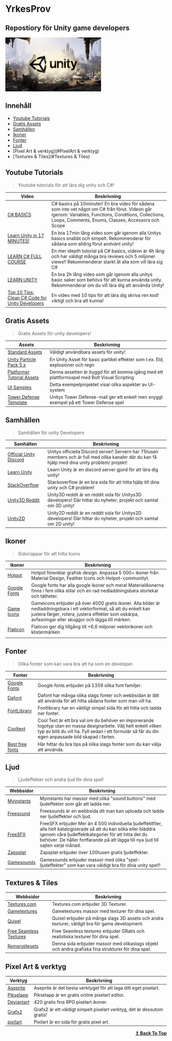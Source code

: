 # YrkesProv
## Repostiory för Unity game developers

![Repository Banner](HeaderImage.jfif)

## Innehåll

- [Youtube Tutorials](#Youtube-tutorials)
- [Gratis Assets](#Gratis-assets)
- [Samhällen](#Samhällen)
- [Ikoner](#Ikoner)
- [Fonter](#Fonter)
- [Ljud](#Ljud)
- [Pixel Art & verktyg](#PixelArt & verktyg)
- [Textures & Tiles](#Textures & Tiles)


## Youtube Tutorials

>Youtube tutorials för att lära dig unity och C#!


| Video  | Beskrivning |
| ------------- | ------------- |
| [C# BASICS](https://youtu.be/IFayQioG71A) | C# basics på 10minuter! En bra video för sådana som inte vet något om C# från förut. Videon går igenom: Variables, Functions, Conditions, Collections, Loops, Comments, Enums, Classes, Accessors och Scope |
| [Learn Unity in 17 MINUTES!](https://youtu.be/E6A4WvsDeLE) |En bra 17min lång video som går igenom alla Unitys basics snabbt och simpelt. Rekommenderar för sådana som alldrig förut andvänt unity!
| [LEARN C# FULL COURSE](https://youtu.be/GhQdlIFylQ8)  | En mer idepth tutorial på C# basics, videon är 4h lång och har väldigt många bra reviews och 5 miljoner views!! Rekommenderar starkt åt alla som vill lära sig C#  |
| [LEARN UNITY](https://youtu.be/pwZpJzpE2lQ) |En bra 2h lång video som går igenom alla unitys basic saker som behövs för att kunna använda unity. Rekommenderar om du vill lära dig att använda Unity!
| [Top 10 Tips: Clean C# Code for Unity Developers](https://youtu.be/MBTtsVWcieE) |En video med 10 tips för att lära dig skriva ren kod! viktigt och bra att kunna!

## Gratis Assets

>Gratis Assets för unity developers!

| Assets  | Beskrivning |
| ------------- | ------------- |
|[Standard Assets](https://assetstore.unity.com/packages/essentials/asset-packs/standard-assets-for-unity-2018-4-32351#description) | Väldigt användbara assets för unity!
|[Unity Particle Pack 5.x](https://assetstore.unity.com/packages/essentials/asset-packs/unity-particle-pack-5-x-73777)| En Unity Asset för basic partikel effekter som t.ex. Eld, explosioner och regn
|[Platformer Tutorial Assets](https://assetstore.unity.com/packages/essentials/tutorial-projects/bolt-kit-platformer-tutorial-assets-168067)|Denna assetten är byggd för att komma igång med ett plattformsspel med Bolt Visual Scripting
|[UI Samples](https://assetstore.unity.com/packages/essentials/ui-samples-25468)| Detta exempelprojektet visar olika aspekter av UI-system
|[Tower Defense Template](https://assetstore.unity.com/packages/essentials/tutorial-projects/tower-defense-template-107692)|Unitys Tower Defense-mall ger ett enkelt men snyggt exempel på ett Tower Defense spel


## Samhällen
>Samhällen för unity Developers

| Samhällen  | Beskrivning |
| ------------- | ------------- |
|[Official Unity Discord](https://discord.com/invite/unity)| Unitys officiella Discord server! Servern har 75tusen members och är full med olika kanaler där du kan få hjälp med dina unity problem/ projekt!
|[Learn Unity](https://discord.com/invite/zryvRDtWCe)| Learn Unity är en discord server gjord för att lära dig unity!
|[StackOverflow](https://stackoverflow.com/)| Stackoverflow är en bra sida för att hitta hjälp till dina unity och C# problem!
|[Unity3D Reddit](https://www.reddit.com/r/Unity3D/)|Unity3D reddit är en reddit sida för Unitys3D developers! Där hittar du nyheter, projekt och samtal om 3D unity!
|[Unity2D](https://www.reddit.com/r/Unity2D/)|Unity2D reddit är en reddit sida för Unitys2D developers! Där hittar du nyheter, projekt och samtal om 2D unity!


## Ikoner
>Sidor/appar för att hitta Icons

| Ikoner  | Beskrivning |
| ------------- | ------------- |
|[Hotpot](https://hotpot.ai/free-icons)| Hotpot förenklar grafisk design. Anpassa 5 000+ ikoner från Material Design, Feather Icons och Hotpot-communityt.
|[Google Fonts](https://fonts.google.com/icons?selected=Material+Icons)|Google fonts har alla google ikoner och mera! Materialikonerna finns i fem olika stilar och en rad nedladdningsbara storlekar och tätheter.
|[Game Icons](https://game-icons.net/)| Gameicons erbjuder på över 4000 gratis ikoner. Alla bilder är nedladdningsbara i ett vektorformat, så att du enkelt kan justera färger, rotera, justera effekter som oskärpa, avfasningar eller skuggor och lägga till märken.
|[Flaticon](https://www.flaticon.com/)| Flaticon ger dig tillgång till +6,6 miljoner vektorikoner och klistermärken
|[]()|


## Fonter
>Olika fonter som kan vara bra att ha som en developer.

| Fonter  | Beskrivning |
| ------------- | ------------- |
|[Google Fonts](https://fonts.google.com/)| Google fonts erbjuder på 1359 olika font familjer.
|[Dafont](https://www.dafont.com/mtheme.php?id=8)| Dafont har många olika slags fonter och webbsidan är lätt att använda för att hitta sådana fonter som man vill ha.
|[FontLibrary](https://fontlibrary.org/)| Fontlibrary har en väldigt simpel sida för att hitta och ladda ner fonter.
|[Cooltext](https://cooltext.com/)| Cool Text är ett bra val om du behöver en imponerande logotyp utan en massa designarbete. Välj helt enkelt vilken typ av bild du vill ha. Fyll sedan i ett formulär så får du din egen anpassade bild skapad i farten. 
|[Best free fonts](https://muffingroup.com/blog/best-free-fonts/)| Här hittar du bra tips på olika slags fonter som du kan välja att använda.


## Ljud
>Ljudeffekter och andra ljud för dina spel!

| Webbsidor  | Beskrivning |
| ------------- | ------------- |
|[Myinstants](https://www.myinstants.com/instant/windows-error-noise-6671/)| Myinstants har massor med olika "sound buttons" med ljudeffekter som går att ladda ner.
|[Freesound](https://freesound.org/)|Freesounds är en webbsida dit man kan uploada och ladda ner ljudeffekter och ljud. 
|[FreeSFX](https://www.freesfx.co.uk/)|FreeSFX erbjuder Mer än 4 500 individuella ljudeffektfiler, alla helt katalogiserade så att du kan söka eller bläddra igenom våra ljudeffektkategorier för att hitta det du behöver. De håller fortfarande på att lägga till nya ljud till sajten varje månad.
|[Zapsplat](https://www.zapsplat.com/)| Zapsplat erbjuder över 100tusen gratis ljudeffekter.
|[Gamesounds](https://gamesounds.xyz/)| Gamesounds erbjuder massor med olika "spel-ljudeffekter" som kan vara väldigt bra för dina unity spel!!

## Textures & Tiles
| Webbsidor  | Beskrivning |
| ------------- | ------------- |
|[Textures.com](https://www.textures.com/)|Textures.com erbjuder 3D Texturer.
|[Gametextures](https://gametextures.com/shop?order=new&s=)|Gametextures massor med texturer för dina spel.
|[Quixel](https://quixel.com/megascans/home)| Quixel erbjuder på många slags 3D assets och andra texturer, väldgit bra för game development.
|[Free Seamless Textures](https://sites.google.com/site/freeseamlesstextures/home)| Free Seamless textures erbjuder GRatis och realistiska texturer för dina spel.
|[Reinerstilesets](https://www.reinerstilesets.de/graphics/texturen/bark/)| Denna sida erbjuder massor med olikaslags objekt och andra grafiska fina strukturer för dina spel.

## Pixel Art & verktyg
| Verktyg  | Beskrivning |
| ------------- | ------------- |
|[Aseprite](https://www.aseprite.org/)| Aseprite är det besta verktyget för att laga ditt eget pixelart.
|[Pikselapp](https://www.piskelapp.com/)| Pikselapp är en gratis online pixelart editor.
|[Deviantart](https://www.deviantart.com/7soul1/art/420-Pixel-Art-Icons-for-RPG-129892453)| 420 gratis fina RPG pixelart ikoner.
|[Grafx2](http://grafx2.chez.com/index.php?static3/downloads)| Grafx2 är ett väldigt simpelt pixelart verktyg, det är dessutom gratis!
|[pixilart](https://www.pixilart.com/)| Pixilart är en sida för gratis pixel art.

<div align="right">
    <b><a href="#table-of-contents">↥ Back To Top</a></b>
</div>

